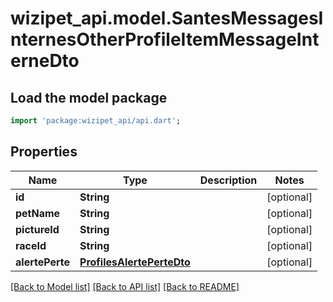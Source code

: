 # wizipet_api.model.SantesMessagesInternesOtherProfileItemMessageInterneDto

## Load the model package
```dart
import 'package:wizipet_api/api.dart';
```

## Properties
Name | Type | Description | Notes
------------ | ------------- | ------------- | -------------
**id** | **String** |  | [optional] 
**petName** | **String** |  | [optional] 
**pictureId** | **String** |  | [optional] 
**raceId** | **String** |  | [optional] 
**alertePerte** | [**ProfilesAlertePerteDto**](ProfilesAlertePerteDto.md) |  | [optional] 

[[Back to Model list]](../README.md#documentation-for-models) [[Back to API list]](../README.md#documentation-for-api-endpoints) [[Back to README]](../README.md)


